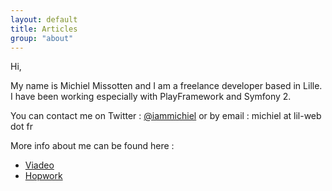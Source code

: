 ```yaml
---
layout: default
title: Articles
group: "about"
---
```


Hi,

My name is Michiel Missotten and I am a freelance developer based in Lille.
I have been working especially with PlayFramework and Symfony 2.

You can contact me on Twitter : [@iammichiel](https://twitter.com/iammichiel)
or by email : michiel at lil-web dot fr

More info about me can be found here :
- [Viadeo](http://www.viadeo.com/profile/0021c5lsjh222z0u)
- [Hopwork](http://hopwork.com/profile/51caa7a92a07e9483ddedfbf)

